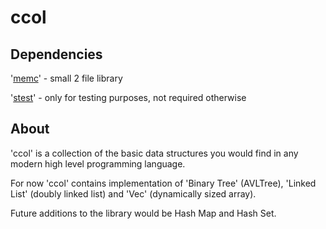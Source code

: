 # ccol
## Dependencies
'[memc](https://github.com/SigmaBale/memc)' - small 2 file library

'[stest](https://github.com/SigmaBale/stest)' - only for testing purposes, not required
otherwise

## About
'ccol' is a collection of the basic data structures you would find
in any modern high level programming language.

For now 'ccol' contains implementation of 'Binary Tree' (AVLTree),
'Linked List' (doubly linked list) and 'Vec' (dynamically sized array).

Future additions to the library would be Hash Map and Hash Set.
